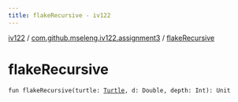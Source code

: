```yaml
---
title: flakeRecursive - iv122
---
```


[iv122](../index.md) / [com.github.mseleng.iv122.assignment3](index.md) / [flakeRecursive](.)

# flakeRecursive

`fun flakeRecursive(turtle: `[`Turtle`](../com.github.mseleng.iv122.util/-turtle/index.md)`, d: Double, depth: Int): Unit`